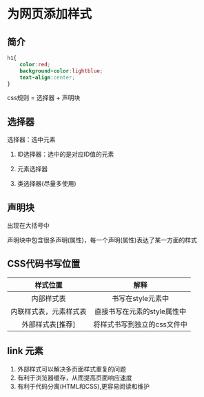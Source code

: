 # 为网页添加样式

## 简介

```css
h1{
    color:red;
    background-color:lightblue;
    text-align:center;
}
```

css规则 = 选择器 + 声明块

## 选择器

选择器：选中元素

1. ID选择器：选中的是对应ID值的元素

2. 元素选择器   

3. 类选择器(尽量多使用)

## 声明块

出现在大括号中

声明块中包含很多声明(属性)，每一个声明(属性)表达了某一方面的样式

## CSS代码书写位置

|       样式位置       |            解释          |
| :-----------------: | :---------------------: |
| 内部样式表           | 书写在style元素中          | 
| 内联样式表，元素样式表 | 直接书写在元素的style属性中 |
| 外部样式表[推荐]      | 将样式书写到独立的css文件中 |


## link 元素

1. 外部样式可以解决多页面样式重复的问题
2. 有利于浏览器缓存，从而提高页面响应速度
3. 有利于代码分离(HTML和CSS),更容易阅读和维护